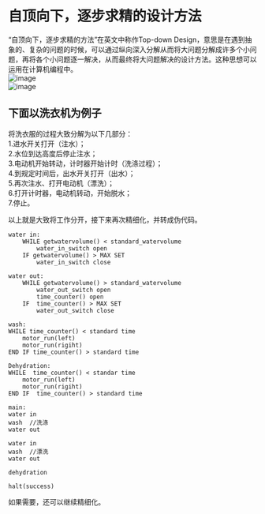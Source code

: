 # 自顶向下，逐步求精的设计方法
“自顶向下，逐步求精的方法”在英文中称作Top-down Design，意思是在遇到抽象的、复杂的问题的时候，可以通过纵向深入分解从而将大问题分解成许多个小问题，再将各个小问题逐一解决，从而最终将大问题解决的设计方法。这种思想可以运用在计算机编程中。  
![image](http://thyrsi.com/t6/607/1542259057x2890211834.jpg)  
![image](http://thyrsi.com/t6/607/1542259133x2890191691.jpg)  

## 下面以洗衣机为例子
将洗衣服的过程大致分解为以下几部分：  
1.进水开关打开（注水）；  
2.水位到达高度后停止注水；  
3.电动机开始转动，计时器开始计时（洗涤过程）；  
4.到规定时间后，出水开关打开（出水）；  
5.再次注水、打开电动机（漂洗）；  
6.打开计时器，电动机转动，开始脱水；  
7.停止。  

以上就是大致将工作分开，接下来再次精细化，并转成伪代码。  
```
water in:  
    WHILE getwatervolume() < standard_watervolume  
        water_in_switch open
    IF getwatervolume() > MAX SET
        water_in_switch close  

water out:  
    WHILE getwatervolume() > standard_watervolume  
        water_out_switch open
        time_counter() open
    IF  time_counter() > MAX SET
        water_out_switch close

wash:
WHILE time_counter() < standard time  
    motor_run(left)  
    motor_run(rigiht)  
END IF time_counter() > standard time  

Dehydration:  
WHILE  time_counter() < standar time
    motor_run(left)  
    motor_run(rigiht)  
END IF  time_counter() > standard time  

main:
water in  
wash  //洗涤
water out  

water in
wash  //漂洗  
water out

dehydration  

halt(success)
```
如果需要，还可以继续精细化。
